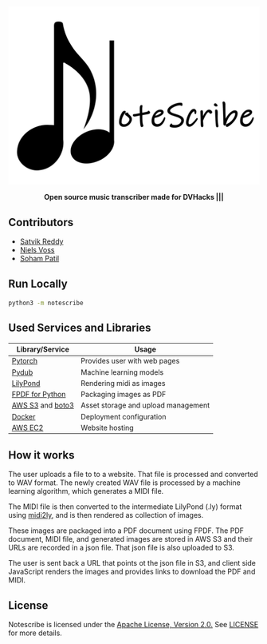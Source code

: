 <p align="center">
  <img src="https://github.com/SatvikR/notescribe/blob/dev/.github/images/logo.png?raw=true" />
</p>
<p align="center">
  <strong>Open source music transcriber made for DVHacks |||</strong>
</p>

## Contributors

- [Satvik Reddy](https://github.com/SatvikR)
- [Niels Voss](https://github.com/osbourn)
- [Soham Patil](https://github.com/soham1053)

## Run Locally

```sh
python3 -m notescribe
```

## Used Services and Libraries

| Library/Service                                                                        | Usage                               |
| -------------------------------------------------------------------------------------- | ----------------------------------- |
| [Pytorch](https://pytorch.org)                                                         | Provides user with web pages        |
| [Pydub](https://pydub.com)                                                             | Machine learning models             |
| [LilyPond](https://lilypond.org)                                                       | Rendering midi as images            |
| [FPDF for Python](https://pyfpdf.readthedocs.io)                                       | Packaging images as PDF             |
| [AWS S3](https://aws.amazon.com/s3) and [boto3](https://aws.amazon.com/sdk-for-python) | Asset storage and upload management |
| [Docker](https://www.docker.com)                                                       | Deployment configuration            |
| [AWS EC2](https://aws.amazon.com/ec2)                                                  | Website hosting                     |

## How it works

The user uploads a file to to a website. That file is processed and converted to
WAV format. The newly created WAV file is processed by a machine learning
algorithm, which generates a MIDI file.

The MIDI file is then converted to the intermediate LilyPond (.ly) format using
[midi2ly](https://lilypond.org/doc/v2.18/Documentation/usage/invoking-midi2ly.en.html),
and is then rendered as collection of images.

These images are packaged into a PDF document using FPDF. The PDF document, MIDI
file, and generated images are stored in AWS S3 and their URLs are recorded in a
json file. That json file is also uploaded to S3.

The user is sent back a URL that points ot the json file in S3, and client side
JavaScript renders the images and provides links to download the PDF and MIDI.

## License

Notescribe is licensed under the [Apache License, Version
2.0.](https://www.apache.org/licenses/LICENSE-2.0.html) See [LICENSE](LICENSE)
for more details.
